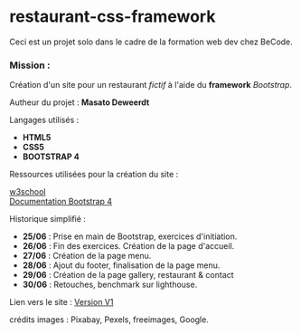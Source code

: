 # restaurant-css-framework

Ceci est un projet solo dans le cadre de la formation web dev chez BeCode.

### Mission :

Création d'un site pour un restaurant *fictif* à l'aide du **framework** *Bootstrap*.

Autheur du projet : **Masato Deweerdt**

Langages utilisés :

* **HTML5**
* **CSS5**
* **BOOTSTRAP 4**

Ressources utilisées pour la création du site :

[w3school](https://www.w3schools.com/)  
[Documentation Bootstrap 4](https://getbootstrap.com/docs/4.1/getting-started/introduction/)

Historique simplifié :

* **25/06** : Prise en main de Bootstrap, exercices d'initiation.
* **26/06** : Fin des exercices. Création de la page d'accueil.
* **27/06** : Création de la page menu.
* **28/06** : Ajout du footer, finalisation de la page menu.
* **29/06** : Création de la page gallery, restaurant & contact
* **30/06** : Retouches, benchmark sur lighthouse.

Lien vers le site : [Version V1](https://masatodeweerdt.github.io/restaurant-css-framework/.)

crédits images : Pixabay, Pexels, freeimages, Google.
